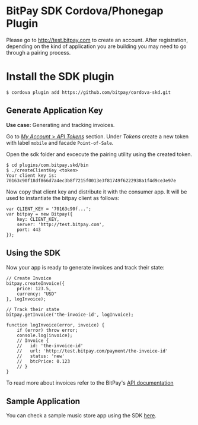 # BitPay SDK Cordova/Phonegap Plugin

Please go to http://test.bitpay.com to create an account. After registration, depending on the kind of application you are building you may need to go through a pairing process.

# Install the SDK plugin

    $ cordova plugin add https://github.com/bitpay/cordova-skd.git

## Generate Application Key
**Use case:** Generating and tracking invoices.

Go to [*My Account* > *API Tokens*](https://test.bitpay.com/api-tokens) section. Under *Tokens* create a new token with label `mobile` and facade `Point-of-Sale`.

Open the sdk folder and excecute the pairing utility using the created token.

    $ cd plugins/com.bitpay.skd/bin
    $ ./createClientKey <token>
    Your client key is:
    70163c90f18df866d7a4ec3b8f7215f0013e3f81749f6222938a1f4d9ce3e97e
    
Now copy that client key and distribute it with the consumer app. It will be used to instantiate the bitpay client as follows:

    var CLIENT_KEY = '70163c90f...';
    var bitpay = new Bitpay({
        key: CLIENT_KEY,
        server: 'http://test.bitpay.com',
        port: 443
    });

## Using the SDK
Now your app is ready to generate invoices and track their state:

    // Create Invoice
    bitpay.createInvoice({
        price: 123.5,
        currency: "USD"
    }, logInvoice);

    // Track their state    
    bitpay.getInvoice('the-invoice-id', logInvoice);
    
    function logInvoice(error, invoice) {
        if (error) throw error;
        console.log(invoice);
        // Invoice {
        //   id: 'the-invoice-id'
        //   url: 'http://test.bitpay.com/payment/the-invoice-id'
        //   status: 'new'
        //   btcPrice: 0.123
        // }
    }

To read more about invoices refer to the BitPay's [API documentation](https://test.bitpay.com/downloads/bitpayApi.pdf)

## Sample Application

You can check a sample music store app using the SDK [here](https://github.com/bitpay/sample-cordova-skd.git).